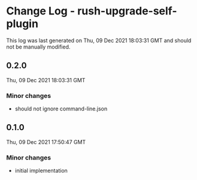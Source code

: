 # Change Log - rush-upgrade-self-plugin

This log was last generated on Thu, 09 Dec 2021 18:03:31 GMT and should not be manually modified.

## 0.2.0
Thu, 09 Dec 2021 18:03:31 GMT

### Minor changes

- should not ignore command-line.json

## 0.1.0
Thu, 09 Dec 2021 17:50:47 GMT

### Minor changes

- initial implementation

